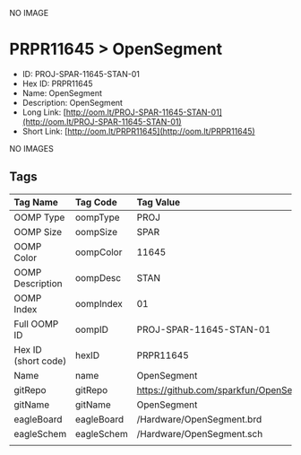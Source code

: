 


  
NO IMAGE  
# PRPR11645 > OpenSegment

- ID: PROJ-SPAR-11645-STAN-01
- Hex ID: PRPR11645
- Name: OpenSegment
- Description: OpenSegment
- Long Link: [http://oom.lt/PROJ-SPAR-11645-STAN-01](http://oom.lt/PROJ-SPAR-11645-STAN-01)
- Short Link: [http://oom.lt/PRPR11645](http://oom.lt/PRPR11645)
  
NO IMAGES  
## Tags
  

|Tag Name|Tag Code|Tag Value|
| :--- | :--- | :--- |
|OOMP Type|oompType|PROJ|
|OOMP Size|oompSize|SPAR|
|OOMP Color|oompColor|11645|
|OOMP Description|oompDesc|STAN|
|OOMP Index|oompIndex|01|
|Full OOMP ID|oompID|PROJ-SPAR-11645-STAN-01|
|Hex ID (short code)|hexID|PRPR11645|
|Name|name|OpenSegment|
|gitRepo|gitRepo|https://github.com/sparkfun/OpenSegment|
|gitName|gitName|OpenSegment|
|eagleBoard|eagleBoard|/Hardware/OpenSegment.brd|
|eagleSchem|eagleSchem|/Hardware/OpenSegment.sch|
||||
